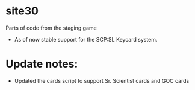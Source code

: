 # site30
Parts of code from the staging game 
- As of now stable support for the SCP:SL Keycard system.

# Update notes:
- Updated the cards script to support Sr. Scientist cards and GOC cards
